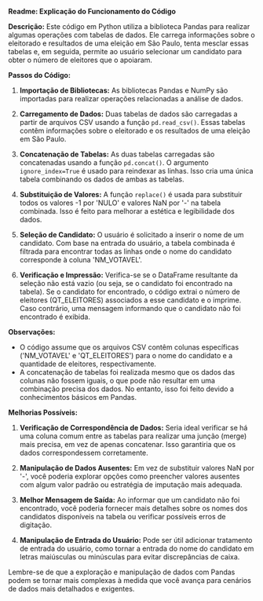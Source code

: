 **Readme: Explicação do Funcionamento do Código**

**Descrição:**
Este código em Python utiliza a biblioteca Pandas para realizar algumas operações com tabelas de dados. Ele carrega informações sobre o eleitorado e resultados de uma eleição em São Paulo, tenta mesclar essas tabelas e, em seguida, permite ao usuário selecionar um candidato para obter o número de eleitores que o apoiaram.

**Passos do Código:**

1. **Importação de Bibliotecas:**
   As bibliotecas Pandas e NumPy são importadas para realizar operações relacionadas a análise de dados.

2. **Carregamento de Dados:**
   Duas tabelas de dados são carregadas a partir de arquivos CSV usando a função `pd.read_csv()`. Essas tabelas contêm informações sobre o eleitorado e os resultados de uma eleição em São Paulo.

3. **Concatenação de Tabelas:**
   As duas tabelas carregadas são concatenadas usando a função `pd.concat()`. O argumento `ignore_index=True` é usado para reindexar as linhas. Isso cria uma única tabela combinando os dados de ambas as tabelas.

4. **Substituição de Valores:**
   A função `replace()` é usada para substituir todos os valores -1 por 'NULO' e valores NaN por '-' na tabela combinada. Isso é feito para melhorar a estética e legibilidade dos dados.

5. **Seleção de Candidato:**
   O usuário é solicitado a inserir o nome de um candidato. Com base na entrada do usuário, a tabela combinada é filtrada para encontrar todas as linhas onde o nome do candidato corresponde à coluna 'NM_VOTAVEL'.

6. **Verificação e Impressão:**
   Verifica-se se o DataFrame resultante da seleção não está vazio (ou seja, se o candidato foi encontrado na tabela). Se o candidato for encontrado, o código extrai o número de eleitores (QT_ELEITORES) associados a esse candidato e o imprime. Caso contrário, uma mensagem informando que o candidato não foi encontrado é exibida.

**Observações:**
- O código assume que os arquivos CSV contêm colunas específicas ('NM_VOTAVEL' e 'QT_ELEITORES') para o nome do candidato e a quantidade de eleitores, respectivamente.
- A concatenação de tabelas foi realizada mesmo que os dados das colunas não fossem iguais, o que pode não resultar em uma combinação precisa dos dados. No entanto, isso foi feito devido a conhecimentos básicos em Pandas.

**Melhorias Possíveis:**
1. **Verificação de Correspondência de Dados:**
   Seria ideal verificar se há uma coluna comum entre as tabelas para realizar uma junção (merge) mais precisa, em vez de apenas concatenar. Isso garantiria que os dados correspondessem corretamente.

2. **Manipulação de Dados Ausentes:**
   Em vez de substituir valores NaN por '-', você poderia explorar opções como preencher valores ausentes com algum valor padrão ou estratégia de imputação mais adequada.

3. **Melhor Mensagem de Saída:**
   Ao informar que um candidato não foi encontrado, você poderia fornecer mais detalhes sobre os nomes dos candidatos disponíveis na tabela ou verificar possíveis erros de digitação.

4. **Manipulação de Entrada do Usuário:**
   Pode ser útil adicionar tratamento de entrada do usuário, como tornar a entrada do nome do candidato em letras maiúsculas ou minúsculas para evitar discrepâncias de caixa.

Lembre-se de que a exploração e manipulação de dados com Pandas podem se tornar mais complexas à medida que você avança para cenários de dados mais detalhados e exigentes.
